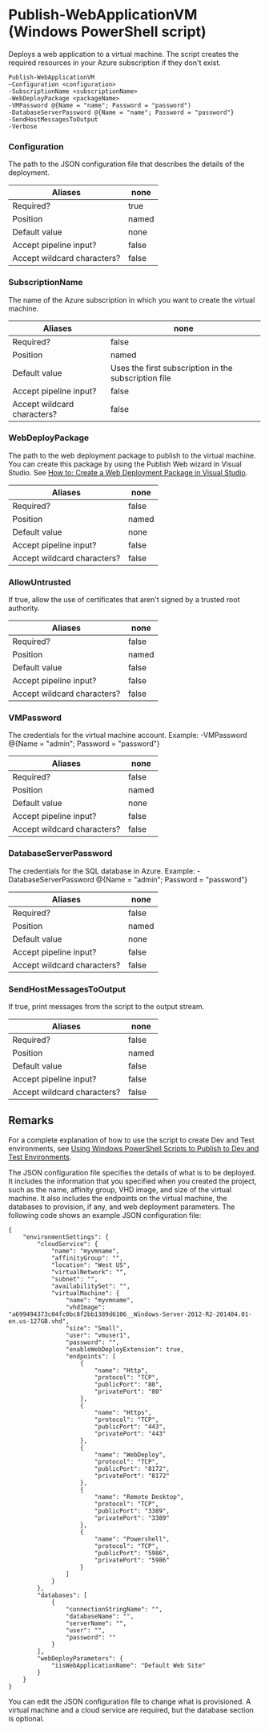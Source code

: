 <properties
   pageTitle="Publish-WebApplicationVM | Microsoft Azure"
   description="Learn how to deploy a web application to a virtual machine. This script creates the required resources in your Azure subscription if they don't exist."
   services="visual-studio-online"
   documentationCenter="na"
   authors="TomArcher"
   manager="douge"
   editor="" />
<tags
   ms.service="multiple"
   ms.devlang="dotnet"
   ms.topic="article"
   ms.tgt_pltfrm="na"
   ms.workload="multiple"
   ms.date="09/30/2015"
   ms.author="tarcher" />

# Publish-WebApplicationVM (Windows PowerShell script)

Deploys a web application to a virtual machine. The script creates the required resources in your Azure subscription if they don't exist.

```
Publish-WebApplicationVM
–Configuration <configuration>
-SubscriptionName <subscriptionName>
-WebDeployPackage <packageName>
-VMPassword @{Name = "name"; Password = "password")
-DatabaseServerPassword @{Name = "name"; Password = "password"}
-SendHostMessagesToOutput
-Verbose
```

### Configuration

The path to the JSON configuration file that describes the details of the deployment.

|Aliases|none|
|---|---|
|Required?|true|
|Position|named|
|Default value|none|
|Accept pipeline input?|false|
|Accept wildcard characters?|false|

### SubscriptionName

The name of the Azure subscription in which you want to create the virtual machine.

|Aliases|none|
|---|---|
|Required?|false|
|Position|named|
|Default value|Uses the first subscription in the subscription file|
|Accept pipeline input?|false|
|Accept wildcard characters?|false|

### WebDeployPackage

The path to the web deployment package to publish to the virtual machine. You can create this package by using the Publish Web wizard in Visual Studio. See [How to: Create a Web Deployment Package in Visual Studio](https://msdn.microsoft.com/library/dd465323.aspx).

|Aliases|none|
|---|---|
|Required?|false|
|Position|named|
|Default value|none|
|Accept pipeline input?|false|
|Accept wildcard characters?|false|

### AllowUntrusted

If true, allow the use of certificates that aren't signed by a trusted root authority.

|Aliases|none|
|---|---|
|Required?|false|
|Position|named|
|Default value|false|
|Accept pipeline input?|false|
|Accept wildcard characters?|false|

### VMPassword

The credentials for the virtual machine account. Example: -VMPassword @{Name = "admin"; Password = "password"}

|Aliases|none|
|---|---|
|Required?|false|
|Position|named|
|Default value|none|
|Accept pipeline input?|false|
|Accept wildcard characters?|false|

### DatabaseServerPassword

The credentials for the SQL database in Azure. Example: -DatabaseServerPassword @{Name = "admin"; Password = "password"}

|Aliases|none|
|---|---|
|Required?|false|
|Position|named|
|Default value|none|
|Accept pipeline input?|false|
|Accept wildcard characters?|false|

### SendHostMessagesToOutput

If true, print messages from the script to the output stream.

|Aliases|none|
|---|---|
|Required?|false|
|Position|named|
|Default value|false|
|Accept pipeline input?|false|
|Accept wildcard characters?|false|

## Remarks

For a complete explanation of how to use the script to create Dev and Test environments, see [Using Windows PowerShell Scripts to Publish to Dev and Test Environments](vs-azure-tools-publishing-using-powershell-scripts.md).

The JSON configuration file specifies the details of what is to be deployed. It includes the information that you specified when you created the project, such as the name, affinity group, VHD image, and size of the virtual machine. It also includes the endpoints on the virtual machine, the databases to provision, if any, and web deployment parameters. The following code shows an example JSON configuration file:

```
{
    "environmentSettings": {
        "cloudService": {
            "name": "myvmname",
            "affinityGroup": "",
            "location": "West US",
            "virtualNetwork": "",
            "subnet": "",
            "availabilitySet": "",
            "virtualMachine": {
                "name": "myvmname",
                "vhdImage": "a699494373c04fc0bc8f2bb1389d6106__Windows-Server-2012-R2-201404.01-en.us-127GB.vhd",
                "size": "Small",
                "user": "vmuser1",
                "password": "",
                "enableWebDeployExtension": true,
                "endpoints": [
                    {
                        "name": "Http",
                        "protocol": "TCP",
                        "publicPort": "80",
                        "privatePort": "80"
                    },
                    {
                        "name": "Https",
                        "protocol": "TCP",
                        "publicPort": "443",
                        "privatePort": "443"
                    },
                    {
                        "name": "WebDeploy",
                        "protocol": "TCP",
                        "publicPort": "8172",
                        "privatePort": "8172"
                    },
                    {
                        "name": "Remote Desktop",
                        "protocol": "TCP",
                        "publicPort": "3389",
                        "privatePort": "3389"
                    },
                    {
                        "name": "Powershell",
                        "protocol": "TCP",
                        "publicPort": "5986",
                        "privatePort": "5986"
                    }
                ]
            }
        },
        "databases": [
            {
                "connectionStringName": "",
                "databaseName": "",
                "serverName": "",
                "user": "",
                "password": ""
            }
        ],
        "webDeployParameters": {
            "iisWebApplicationName": "Default Web Site"
        }
    }
}
```

You can edit the JSON configuration file to change what is provisioned. A virtual machine and a cloud service are required, but the database section is optional.

